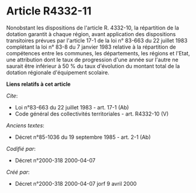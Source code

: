 # Article R4332-11

Nonobstant les dispositions de l'article R. 4332-10, la répartition de la dotation garantit à chaque région, avant
application des dispositions transitoires prévues par l'article 17-1 de la loi n° 83-663 du 22 juillet 1983 complétant la loi
n° 83-8 du 7 janvier 1983 relative à la répartition de compétences entre les communes, les départements, les régions et
l'Etat, une attribution dont le taux de progression d'une année sur l'autre ne saurait être inférieur à 50 % du taux
d'évolution du montant total de la dotation régionale d'équipement scolaire.

**Liens relatifs à cet article**

_Cite_:

  - Loi n°83-663 du 22 juillet 1983 - art. 17-1 (Ab)
  - Code général des collectivités territoriales - art. R4332-10 (V)

_Anciens textes_:

  - Décret n°85-1036 du 19 septembre 1985 - art. 2-1 (Ab)

_Codifié par_:

  - Décret n°2000-318 2000-04-07

_Créé par_:

  - Décret n°2000-318 2000-04-07 jorf 9 avril 2000
